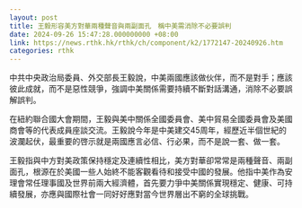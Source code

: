 ```yaml
---
layout: post
title: 王毅形容美方對華兩種聲音與兩副面孔　稱中美需消除不必要誤判
date: 2024-09-26 15:47:28.000000000 +08:00
link: https://news.rthk.hk/rthk/ch/component/k2/1772147-20240926.htm
categories: rthk
---
```


中共中央政治局委員、外交部長王毅說，中美兩國應該做伙伴，而不是對手；應該彼此成就，而不是惡性競爭，強調中美關係需要持續不斷對話溝通，消除不必要誤解誤判。

在紐約聯合國大會期間，王毅與美中關係全國委員會、美中貿易全國委員會及美國商會等的代表成員座談交流。王毅說今年是中美建交45周年，經歷近半個世紀的波瀾起伏，最重要的啓示就是兩國應言必信、行必果，而不是說一套、做一套。

王毅指與中方對美政策保持穩定及連續性相比，美方對華卻常常是兩種聲音、兩副面孔，根源在於美國一些人始終不能客觀看待和接受中國的發展。他指中美作為安理會常任理事國及世界前兩大經濟體，首先要力爭中美關係實現穩定、健康、可持續發展，亦應與國際社會一同好好應對當今世界層出不窮的全球挑戰。
